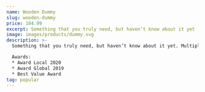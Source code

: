 ```yaml
---
name: Wooden Dummy
slug: wooden-dummy
price: 104.99
excerpt: Something that you truly need, but haven’t know about it yet
image: images/products/dummy.svg
description: >-
  Something that you truly need, but haven’t know about it yet. Multiple winner of Community Awarads.

  Awards:
  * Award Local 2020
  * Award Global 2019 
  * Best Value Award
tag: popular
---
```

